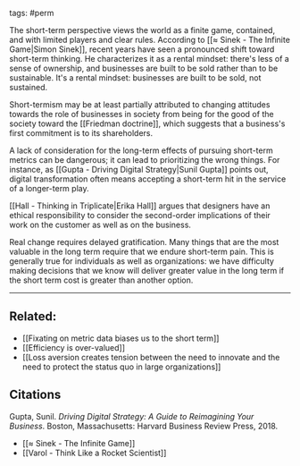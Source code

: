 tags: #perm 

The short-term perspective views the world as a finite game, contained, and with limited players and clear rules. According to [[≈ Sinek - The Infinite Game|Simon Sinek]], recent years have seen a pronounced shift toward short-term thinking. He characterizes it as a rental mindset: there's less of a sense of ownership, and businesses are built to be sold rather than to be sustainable. It's a rental mindset: businesses are built to be sold, not sustained. 

Short-termism may be at least partially attributed to changing attitudes towards the role of businesses in society from being for the good of the society toward the [[Friedman doctrine]], which suggests that a business's first commitment is to its shareholders. 

A lack of consideration for the long-term effects of pursuing short-term metrics can be dangerous; it can lead to prioritizing the wrong things. For instance, as [[Gupta - Driving Digital Strategy|Sunil Gupta]] points out, digital transformation often means accepting a short-term hit in the service of a longer-term play. 

[[Hall - Thinking in Triplicate|Erika Hall]] argues that designers have an ethical responsibility to consider the second-order implications of their work on the customer as well as on the business. 

Real change requires delayed gratification. Many things that are the most valuable in the long term require that we endure short-term pain. This is generally true for individuals as well as organizations: we have difficulty making decisions that we know will deliver greater value in the long term if the short term cost is greater than another option.

---
## Related:
- [[Fixating on metric data biases us to the short term]]
- [[Efficiency is over-valued]]
- [[Loss aversion creates tension between the need to innovate and the need to protect the status quo in large organizations]]

## Citations
Gupta, Sunil. *Driving Digital Strategy: A Guide to Reimagining Your Business*. Boston, Massachusetts: Harvard Business Review Press, 2018.

- [[≈ Sinek - The Infinite Game]]
- [[Varol - Think Like a Rocket Scientist]]
